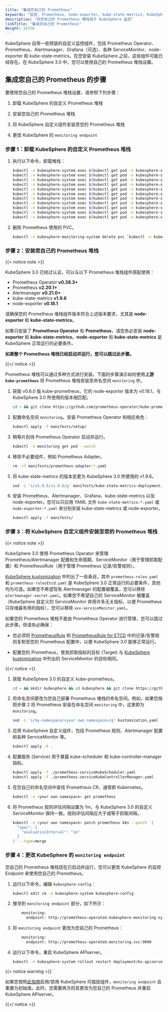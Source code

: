 ```yaml
---
title: "集成您自己的 Prometheus"
keywords: "监控, Prometheus, node-exporter, kube-state-metrics, KubeSphere, Kubernetes"
description: "将您自己的 Prometheus 堆栈用于 KubeSphere 监控"
linkTitle: "集成您自己的 Prometheus"
Weight: 16330
---
```


KubeSphere 自带一些预装的自定义监控组件，包括 Prometheus Operator、Prometheus、Alertmanager、Grafana（可选）、各种 ServiceMonitor、node-exporter 和 kube-state-metrics。在您安装 KubeSphere 之前，这些组件可能已经存在。在 KubeSphere 3.0 中，您可以使用自己的 Prometheus 堆栈设置。

## 集成您自己的 Prometheus 的步骤

要使用您自己的 Prometheus 堆栈设置，请参照下列步骤：

1. 卸载 KubeSphere 的自定义 Prometheus 堆栈

2. 安装您自己的 Prometheus 堆栈

3. 将 KubeSphere 自定义组件安装至您的 Prometheus 堆栈

4. 更改 KubeSphere 的 `monitoring endpoint`

### 步骤 1：卸载 KubeSphere 的自定义 Prometheus 堆栈

1. 执行以下命令，卸载堆栈：

   ```bash
   kubectl -n kubesphere-system exec $(kubectl get pod -n kubesphere-system -l app=ks-install -o jsonpath='{.items[0].metadata.name}') -- kubectl delete -f /kubesphere/kubesphere/prometheus/alertmanager/ 2>/dev/null
   kubectl -n kubesphere-system exec $(kubectl get pod -n kubesphere-system -l app=ks-install -o jsonpath='{.items[0].metadata.name}') -- kubectl delete -f /kubesphere/kubesphere/prometheus/devops/ 2>/dev/null
   kubectl -n kubesphere-system exec $(kubectl get pod -n kubesphere-system -l app=ks-install -o jsonpath='{.items[0].metadata.name}') -- kubectl delete -f /kubesphere/kubesphere/prometheus/etcd/ 2>/dev/null
   kubectl -n kubesphere-system exec $(kubectl get pod -n kubesphere-system -l app=ks-install -o jsonpath='{.items[0].metadata.name}') -- kubectl delete -f /kubesphere/kubesphere/prometheus/grafana/ 2>/dev/null
   kubectl -n kubesphere-system exec $(kubectl get pod -n kubesphere-system -l app=ks-install -o jsonpath='{.items[0].metadata.name}') -- kubectl delete -f /kubesphere/kubesphere/prometheus/kube-state-metrics/ 2>/dev/null
   kubectl -n kubesphere-system exec $(kubectl get pod -n kubesphere-system -l app=ks-install -o jsonpath='{.items[0].metadata.name}') -- kubectl delete -f /kubesphere/kubesphere/prometheus/node-exporter/ 2>/dev/null
   kubectl -n kubesphere-system exec $(kubectl get pod -n kubesphere-system -l app=ks-install -o jsonpath='{.items[0].metadata.name}') -- kubectl delete -f /kubesphere/kubesphere/prometheus/upgrade/ 2>/dev/null
   kubectl -n kubesphere-system exec $(kubectl get pod -n kubesphere-system -l app=ks-install -o jsonpath='{.items[0].metadata.name}') -- kubectl delete -f /kubesphere/kubesphere/prometheus/prometheus-rules-v1.16\+.yaml 2>/dev/null
   kubectl -n kubesphere-system exec $(kubectl get pod -n kubesphere-system -l app=ks-install -o jsonpath='{.items[0].metadata.name}') -- kubectl delete -f /kubesphere/kubesphere/prometheus/prometheus-rules.yaml 2>/dev/null
   kubectl -n kubesphere-system exec $(kubectl get pod -n kubesphere-system -l app=ks-install -o jsonpath='{.items[0].metadata.name}') -- kubectl delete -f /kubesphere/kubesphere/prometheus/prometheus 2>/dev/null
   kubectl -n kubesphere-system exec $(kubectl get pod -n kubesphere-system -l app=ks-install -o jsonpath='{.items[0].metadata.name}') -- kubectl delete -f /kubesphere/kubesphere/prometheus/init/ 2>/dev/null
   ```

2. 删除 Prometheus 使用的 PVC。

   ```bash
   kubectl -n kubesphere-monitoring-system delete pvc `kubectl -n kubesphere-monitoring-system get pvc | grep -v VOLUME | awk '{print $1}' |  tr '\n' ' '`
   ```

### 步骤 2：安装您自己的 Prometheus 堆栈

{{< notice note >}}

KubeSphere 3.0 已经过认证，可以与以下 Prometheus 堆栈组件搭配使用：

- Prometheus Operator **v0.38.3+**
- Prometheus **v2.20.1+**
- Alertmanager **v0.21.0+**
- kube-state-metrics **v1.9.6**
- node-exporter **v0.18.1**

请确保您的 Prometheus 堆栈组件版本符合上述版本要求，尤其是 **node-exporter** 和 **kube-state-metrics**。

如果只安装了 **Prometheus Operator** 和 **Prometheus**，请您务必安装 **node-exporter** 和 **kube-state-metrics**。**node-exporter** 和 **kube-state-metrics** 是 KubeSphere 正常运行的必要条件。

**如果整个 Prometheus 堆栈已经启动并运行，您可以跳过此步骤。**

{{</ notice >}}

Prometheus 堆栈可以通过多种方式进行安装。下面的步骤演示如何使用**上游 `kube-prometheus`** 将 Prometheus 堆栈安装至命名空间 `monitoring` 中。

1. 获取 v0.6.0 版 kube-prometheus，它的 node-exporter 版本为 v0.18.1，与 KubeSphere 3.0 所使用的版本相匹配。

   ```bash
   cd ~ && git clone https://github.com/prometheus-operator/kube-prometheus.git && cd kube-prometheus && git checkout tags/v0.6.0 -b v0.6.0
   ```

2. 配置命名空间 `monitoring`，安装 Prometheus Operator 和相应角色：

   ```bash
   kubectl apply -f manifests/setup/
   ```

3. 稍等片刻待 Prometheus Operator 启动并运行。

   ```bash
   kubectl -n monitoring get pod --watch
   ```

4. 移除不必要组件，例如 Prometheus Adapter。

   ```bash
   rm -rf manifests/prometheus-adapter-*.yaml
   ```

5. 将 kube-state-metrics 的版本变更为 KubeSphere 3.0 所使用的 v1.9.6。

   ```bash
   sed -i 's/v1.9.5/v1.9.6/g' manifests/kube-state-metrics-deployment.yaml
   ```

6. 安装 Prometheus、Alertmanager、Grafana、kube-state-metrics 以及 node-exporter。您可以只应用 YAML 文件 `kube-state-metrics-*.yaml` 或 `node-exporter-*.yaml` 来分别安装 kube-state-metrics 或 node-exporter。

   ```bash
   kubectl apply -f manifests/
   ```

### 步骤 3：将 KubeSphere 自定义组件安装至您的 Prometheus 堆栈

{{< notice note >}}

KubeSphere 3.0 使用 Prometheus Operator 来管理 Prometheus/Alertmanager 配置和生命周期、ServiceMonitor（用于管理抓取配置）和 PrometheusRule（用于管理 Prometheus 记录/告警规则）。

[KubeSphere kustomization](https://github.com/kubesphere/kube-prometheus/blob/ks-v3.0/kustomize/kustomization.yaml) 中列出了一些条目，其中 `prometheus-rules.yaml` 和 `prometheus-rulesEtcd.yaml` 是 KubeSphere 3.0 正常运行的必要条件，其他均为可选。如果您不希望现有 Alertmanager 的配置被覆盖，您可以移除 `alertmanager-secret.yaml`。如果您不希望自己的 ServiceMonitor 被覆盖（KubeSphere 自定义的 ServiceMonitor 弃用许多无关指标，以便 Prometheus 只存储最有用的指标），您可以移除 `xxx-serviceMonitor.yaml`。

如果您的 Prometheus 堆栈不是由 Prometheus Operator 进行管理，您可以跳过此步骤。但请务必确保：

- 您必须将 [PrometheusRule](https://github.com/kubesphere/kube-prometheus/blob/ks-v3.0/kustomize/prometheus-rules.yaml) 和 [PrometheusRule for ETCD](https://github.com/kubesphere/kube-prometheus/blob/ks-v3.0/kustomize/prometheus-rulesEtcd.yaml) 中的记录/告警规则复制至您的 Prometheus 配置中，以便 KubeSphere 3.0 能够正常运行。

- 配置您的 Prometheus，使其抓取指标的目标 (Target) 与 [KubeSphere kustomization](https://github.com/kubesphere/kube-prometheus/blob/ks-v3.0/kustomize/kustomization.yaml) 中列出的 ServiceMonitor 的目标相同。

{{</ notice >}}

1. 获取 KubeSphere 3.0 的自定义 kube-prometheus。

   ```bash
   cd ~ && mkdir kubesphere && cd kubesphere && git clone https://github.com/kubesphere/kube-prometheus.git && cd kube-prometheus/kustomize
   ```

2. 将命名空间更改为您自己部署 Prometheus 堆栈的命名空间。例如，如果您按照步骤 2 将 Prometheus 安装在命名空间 `monitoring` 中，这里即为 `monitoring`。

   ```bash
   sed -i 's/my-namespace/<your own namespace>/g' kustomization.yaml
   ```

3. 应用 KubeSphere 自定义组件，包括 Prometheus 规则、Alertmanager 配置和各种 ServiceMonitor 等。

   ```bash
   kubectl apply -k .
   ```

4. 配置服务 (Service) 用于暴露 kube-scheduler 和 kube-controller-manager 指标。

   ```bash
   kubectl apply -f ./prometheus-serviceKubeScheduler.yaml
   kubectl apply -f ./prometheus-serviceKubeControllerManager.yaml
   ```

5. 在您自己的命名空间中查找 Prometheus CR，通常即 Kubernetes。

   ```bash
   kubectl -n <your own namespace> get prometheus
   ```

6. 将 Prometheus 规则评估间隔设置为 1m，与 KubeSphere 3.0 的自定义 ServiceMonitor 保持一致。规则评估间隔应大于或等于抓取间隔。

   ```bash
   kubectl -n <your own namespace> patch prometheus k8s --patch '{
     "spec": {
       "evaluationInterval": "1m"
     }
   }' --type=merge
   ```

### 步骤 4：更改 KubeSphere 的 `monitoring endpoint`

您自己的 Prometheus 堆栈现在已启动并运行，您可以更改 KubeSphere 的监控 Endpoint 来使用您自己的 Prometheus。

1. 运行以下命令，编辑 `kubesphere-config`：

   ```bash
   kubectl edit cm -n kubesphere-system kubesphere-config
   ```

2. 搜寻到 `monitoring endpoint` 部分，如下所示：

   ```bash
       monitoring:
         endpoint: http://prometheus-operated.kubesphere-monitoring-system.svc:9090
   ```

3. 将 `monitoring endpoint` 更改为您自己的 Prometheus：

   ```bash
       monitoring:
         endpoint: http://prometheus-operated.monitoring.svc:9090
   ```

4. 运行以下命令，重启 KubeSphere APIserver。

   ```bash
   kubectl -n kubesphere-system rollout restart deployment/ks-apiserver
   ```

{{< notice warning >}}

如果您按照[此指南](../../../pluggable-components/overview/)启用/禁用 KubeSphere 可插拔组件，`monitoring endpoint` 会重置为初始值。此时，您需要再次将其更改为您自己的 Prometheus 并重启 KubeSphere APIserver。

{{</ notice >}}